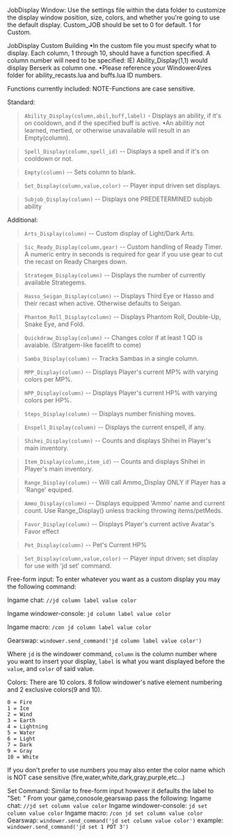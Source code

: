 JobDisplay Window:
Use the settings file within the data folder to customize the display window position, size, colors, and whether you're going to use the default display.
Custom_JOB should be set to 0 for default. 1 for Custom.

JobDisplay Custom Building
•In the custom file you must specify what to display. Each column, 1 through 10, should have a function specified. A column number will need to be specified: IE) Ability_Display(1,1) would display Berserk as column one.
•Please reference your Windower4\res folder for ability_recasts.lua and buffs.lua ID numbers.

Functions currently included:
NOTE-Functions are case sensitive.

Standard:
>   `Ability_Display(column,abil,buff,label)` - Displays an ability, if it's on cooldown, and if the specified buff is active.
•An abilitiy not learned, mertied, or otherwise unavailable will result in an Empty(column).

>   `Spell_Display(column,spell_id)` -- Displays a spell and if it's on cooldown or not.

>   `Empty(column)` -- Sets column to blank.

>   `Set_Display(column,value,color)` -- Player input driven set displays.

>   `Subjob_Display(column)` -- Displays one PREDETERMINED subjob ability

Additional:

>   `Arts_Display(column)` -- Custom display of Light/Dark Arts.

>   `Sic_Ready_Display(column,gear)` -- Custom handling of Ready Timer. A numeric entry in seconds is required for gear if you use gear to cut the recast on Ready Charges down.

>   `Strategem_Display(column)` -- Displays the number of currently available Strategems.

>   `Hasso_Seigan_Display(column)` -- Displays Third Eye or Hasso and their recast when active. Otherwise defaults to Seigan.

>   `Phantom_Roll_Display(column)` -- Displays Phantom Roll, Double-Up, Snake Eye, and Fold.

>   `Quickdraw_Display(column)` -- Changes color if at least 1 QD is avaiable. (Stratgem-like facelift to come)

>   `Samba_Display(column)` -- Tracks Sambas in a single column.

>   `MPP_Display(column)` -- Displays Player's current MP% with varying colors per MP%.

>   `HPP_Display(column)` -- Displays Player's current HP% with varying colors per HP%.

>   `Steps_Display(column)` -- Displays number finishing moves.

>   `Enspell_Display(column)` -- Displays the current enspell, if any.

>   `Shihei_Display(column)` -- Counts and displays Shihei in Player's main inventory.

>   `Item_Display(column,item_id)` -- Counts and displays Shihei in Player's main inventory.

>   `Range_Display(column)` -- Will call Ammo_Display ONLY if Player has a 'Range' equiped. 

>   `Ammo_Display(column)` -- Displays equipped 'Ammo' name and current count. Use Range_Display() unless tracking throwing items/petMeds.

>   `Favor_Display(column)` -- Displays Player's current active Avatar's Favor effect

>   `Pet_Display(column)` -- Pet's Current HP%

>   `Set_Display(column,value,color)` -- Player input driven; set display for use with 'jd set' command.

Free-form input:
To enter whatever you want as a custom display you may the following command:

Ingame chat: `//jd column label value color`

Ingame windower-console: `jd column label value color`

Ingame macro: `/con jd column label value color`

Gearswap: `windower.send_command('jd column label value color')`

Where `jd` is the windower command, `column` is the column number where you want to insert your display, `label` is what you want displayed before the `value`, and `color` of said value.

Colors:
There are 10 colors.
8 follow windower's native element numbering and 2 exclusive colors(9 and 10).

    0 = Fire
    1 = Ice
    2 = Wind
    3 = Earth
    4 = Lightning
    5 = Water
    6 = Light
    7 = Dark
    9 = Gray
    10 = White

If you don't prefer to use numbers you may also enter the color name which is NOT case sensitive (fire,water,white,dark,gray,purple,etc...)

Set Command:
Similar to free-form input however it defaults the label to "Set: "
From your game,conosole,gearswap pass the following:
Ingame chat: `//jd set column value color`
Ingame windower-console: `jd set column value color`
Ingame macro: `/con jd set column value color`
Gearswap: `windower.send_command('jd set column value color')`
example: `windower.send_command('jd set 1 PDT 3')`





